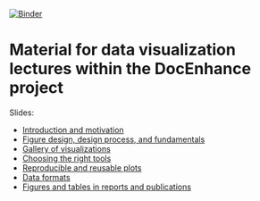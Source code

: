 [![Binder](https://mybinder.org/badge_logo.svg)](https://mybinder.org/v2/gh/bast/docenhance-data-visualization/master?filepath=jupyter)


# Material for data visualization lectures within the DocEnhance project

Slides:
- [Introduction and motivation](https://cicero.xyz/v3/remark/0.14.0/github.com/bast/docenhance-data-visualization/master/motivation.md/)
- [Figure design, design process, and fundamentals](https://cicero.xyz/v3/remark/0.14.0/github.com/bast/docenhance-data-visualization/master/design.md/)
- [Gallery of visualizations](https://cicero.xyz/v3/remark/0.14.0/github.com/bast/docenhance-data-visualization/master/gallery.md/)
- [Choosing the right tools](https://cicero.xyz/v3/remark/0.14.0/github.com/bast/docenhance-data-visualization/master/tools.md/)
- [Reproducible and reusable plots](https://cicero.xyz/v3/remark/0.14.0/github.com/bast/docenhance-data-visualization/master/reproducible-plots.md/)
- [Data formats](https://cicero.xyz/v3/remark/0.14.0/github.com/bast/docenhance-data-visualization/master/data-formats.md/)
- [Figures and tables in reports and publications](https://cicero.xyz/v3/remark/0.14.0/github.com/bast/docenhance-data-visualization/master/publications.md/)
